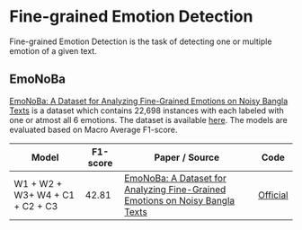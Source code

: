 # Fine-grained Emotion Detection

Fine-grained Emotion Detection is the task of detecting one or multiple emotion of a given text.

## EmoNoBa

[EmoNoBa: A Dataset for Analyzing Fine-Grained Emotions on Noisy Bangla Texts](https://aclanthology.org/2022.aacl-short.17.pdf) is a dataset which contains 22,698 instances with each labeled with one or atmost all 6 emotions. The dataset is available [here](https://www.kaggle.com/datasets/saifsust/emonoba). The models are evaluated based on Macro Average F1-score.

| Model | F1-score | Paper / Source | Code |
| ------------ | ------------- | ------------ | ------------- |
| W1 + W2 + W3+ W4 + C1 + C2 + C3 | 42.81 | [EmoNoBa: A Dataset for Analyzing Fine-Grained Emotions on Noisy Bangla Texts](https://aclanthology.org/2022.aacl-short.17.pdf) | [Official](https://github.com/KhondokerIslam/EmoNoBa) |
